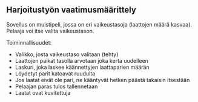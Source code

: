 ## Harjoitustyön vaatimusmäärittely

Sovellus on muistipeli, jossa on eri vaikeustasoja (laattojen määrä kasvaa). Pelaaja voi itse valita vaikeustason. 

Toiminnallisuudet:
- Valikko, josta vaikeustaso valitaan (tehty)
- Laattojen paikat tasolla arvotaan joka kerta uudelleen
- Laskuri, joka laskee käännettyjen laattaparien määrän
- Löydetyt parit katoavat ruudulta
- Jos laatat eivät ole pari, ne kääntyvät hetken päästä takaisin itsestään
- Pelaajan paras tulos tallennetaan
- Laatat ovat kuvitettuja
